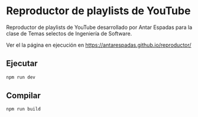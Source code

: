 # Reproductor de playlists de YouTube

Reproductor de playlists de YouTube desarrollado por Antar Espadas para la clase de Temas selectos de Ingeniería de Software.

Ver el la página en ejecución en https://antarespadas.github.io/reproductor/

## Ejecutar

```bash
npm run dev
```

## Compilar

```bash
npm run build
```
